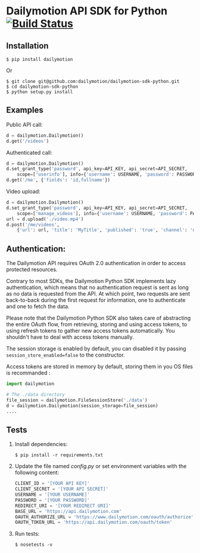 Dailymotion API SDK for Python [![Build Status](https://travis-ci.org/dailymotion/dailymotion-sdk-python.svg?branch=master)](https://travis-ci.org/dailymotion/dailymotion-sdk-python)
==================

Installation
------------

```
$ pip install dailymotion
```

Or

```
$ git clone git@github.com:dailymotion/dailymotion-sdk-python.git
$ cd dailymotion-sdk-python
$ python setup.py install
```


Examples
--------

Public API call:

```python
d = dailymotion.Dailymotion()
d.get('/videos')
```

Authenticated call:

```python
d = dailymotion.Dailymotion()
d.set_grant_type('password', api_key=API_KEY, api_secret=API_SECRET,
    scope=['userinfo'], info={'username': USERNAME, 'password': PASSWORD})
d.get('/me', {'fields': 'id,fullname'})
```

Video upload:

```python
d = dailymotion.Dailymotion()
d.set_grant_type('password', api_key=API_KEY, api_secret=API_SECRET,
    scope=['manage_videos'], info={'username': USERNAME, 'password': PASSWORD})
url = d.upload('./video.mp4')
d.post('/me/videos',
    {'url': url, 'title': 'MyTitle', 'published': 'true', 'channel': 'news'})
```

Authentication:
---------------

The Dailymotion API requires OAuth 2.0 authentication in order to access protected resources.

Contrary to most SDKs, the Dailymotion Python SDK implements lazy authentication, which means that no authentication request is sent as long as no data is requested from the API. At which point, two requests are sent back-to-back during the first request for information, one to authenticate and one to fetch the data.

Please note that the Dailymotion Python SDK also takes care of abstracting the entire OAuth flow, from retrieving, storing and using access tokens, to using refresh tokens to gather new access tokens automatically. You shouldn't have to deal with access tokens manually.

The session storage is enabled by default, you can disabled it by passing `session_store_enabled=false` to the constructor.

Access tokens are stored in memory by default, storing them in you OS files is recommanded :

```python
import dailymotion

# The ./data directory
file_session = dailymotion.FileSessionStore('./data')
d = dailymotion.Dailymotion(session_storage=file_session)
....
```



Tests
-----

1.  Install dependencies:

    ```
    $ pip install -r requirements.txt
    ```

2.  Update the file named _config.py_ or set environment variables with the following content:

    ```python
    CLIENT_ID = '[YOUR API KEY]'
    CLIENT_SECRET = '[YOUR API SECRET]'
    USERNAME = '[YOUR USERNAME]'
    PASSWORD = '[YOUR PASSWORD]'
    REDIRECT_URI = '[YOUR REDIRECT URI]'
    BASE_URL = 'https://api.dailymotion.com'
    OAUTH_AUTHORIZE_URL = 'https://www.dailymotion.com/oauth/authorize'
    OAUTH_TOKEN_URL = 'https://api.dailymotion.com/oauth/token'
    ```

3.  Run tests:

    ```
    $ nosetests -v
    ```
